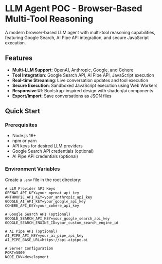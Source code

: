 # LLM Agent POC - Browser-Based Multi-Tool Reasoning

A modern browser-based LLM agent with multi-tool reasoning capabilities, featuring Google Search, AI Pipe API integration, and secure JavaScript execution.

## Features

- **Multi-LLM Support**: OpenAI, Anthropic, Google, and Cohere
- **Tool Integration**: Google Search API, AI Pipe API, JavaScript execution
- **Real-time Streaming**: Live conversation updates and tool execution
- **Secure Execution**: Sandboxed JavaScript execution using Web Workers
- **Responsive UI**: Bootstrap-inspired design with shadcn/ui components
- **Export/Import**: Save conversations as JSON files

## Quick Start

### Prerequisites

- Node.js 18+ 
- npm or yarn
- API keys for desired LLM providers
- Google Search API credentials (optional)
- AI Pipe API credentials (optional)

### Environment Variables

Create a `.env` file in the root directory:

```env
# LLM Provider API Keys
OPENAI_API_KEY=your_openai_api_key
ANTHROPIC_API_KEY=your_anthropic_api_key
GOOGLE_AI_API_KEY=your_google_api_key
COHERE_API_KEY=your_cohere_api_key

# Google Search API (optional)
GOOGLE_SEARCH_API_KEY=your_google_search_api_key
GOOGLE_SEARCH_ENGINE_ID=your_custom_search_engine_id

# AI Pipe API (optional)
AI_PIPE_API_KEY=your_ai_pipe_api_key
AI_PIPE_BASE_URL=https://api.aipipe.ai

# Server Configuration
PORT=5000
NODE_ENV=development
